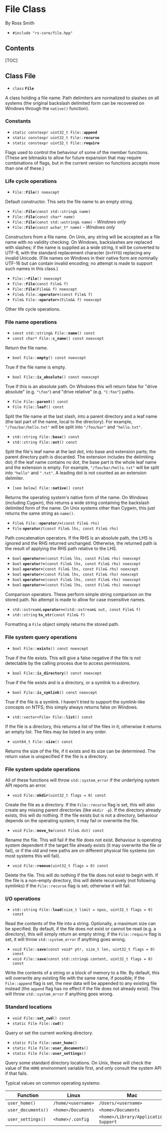 # File Class #

By Ross Smith

* `#include "rs-core/file.hpp"`

## Contents ##

[TOC]

## Class File ##

* `class` **`File`**

A class holding a file name. Path delimiters are normalized to slashes on all
systems (the original backslash delimited form can be recovered on Windows
through the `native()` function).

### Constants ###

* `static constexpr uint32_t File::`**`append`**
* `static constexpr uint32_t File::`**`recurse`**
* `static constexpr uint32_t File::`**`require`**

Flags used to control the behaviour of some of the member functions. (These
are bitmasks to allow for future expansion that may require combinations of
flags, but in the current version no functions accepts more than one of
these.)

### Life cycle operations ###

* `File::`**`File`**`() noexcept`

Default constructor. This sets the file name to an empty string.

* `File::`**`File`**`(const std::string& name)`
* `File::`**`File`**`(const char* name)`
* `File::`**`File`**`(const std::wstring& name)` _- Windows only_
* `File::`**`File`**`(const wchar_t* name)` _- Windows only_

Constructors from a file name. On Unix, any string will be accepted as a file
name with no validity checking. On Windows, backslashes are replaced with
slashes; if the name is supplied as a wide string, it will be converted to
UTF-8, with the standard replacement character (`U+FFFD`) replacing any
invalid Unicode. (File names on Windows in their native form are nominally
UTF-16 but can contain invalid encoding; no attempt is made to support such
names in this class.)

* `File::`**`~File`**`() noexcept`
* `File::`**`File`**`(const File& f)`
* `File::`**`File`**`(File&& f) noexcept`
* `File& File::`**`operator=`**`(const File& f)`
* `File& File::`**`operator=`**`(File&& f) noexcept`

Other life cycle operations.

### File name operations ###

* `const std::string& File::`**`name`**`() const`
* `const char* File::`**`c_name`**`() const noexcept`

Return the file name.

* `bool File::`**`empty`**`() const noexcept`

True if the file name is empty.

* `bool File::`**`is_absolute`**`() const noexcept`

True if this is an absolute path. On WIndows this will return false for "drive
absolute" (e.g. `"\foo"`) and "drive relative" (e.g. `"C:foo"`) paths.

* `File File::`**`parent`**`() const`
* `File File::`**`leaf`**`() const`

Split the file name at the last slash, into a parent directory and a leaf name (the last part of the name, local to the directory).
For example, `"/foo/bar/hello.txt"` will be split into `"/foo/bar"` and `"hello.txt"`.

* `std::string File::`**`base`**`() const`
* `std::string File::`**`ext`**`() const`

Split the file's leaf name at the last dot, into base and extension parts; the
parent directory path is discarded. The extension includes the delimiting dot;
if the leaf name contains no dot, the base part is the whole leaf name and the
extension is empty. For example, `"/foo/bar/hello.txt"` will be split into
`"hello"` and `".txt"`. A leading dot is not counted as an extension
delimiter.

* `[see below] File::`**`native`**`() const`

Returns the operating system's native form of the name. On Windows (including
Cygwin), this returns a wide string containing the backslash delimited form of
the name. On Unix systems other than Cygwin, this just returns the same string
as `name()`.

* `File& File::`**`operator/=`**`(const File& rhs)`
* `File` **`operator/`**`(const File& lhs, const File& rhs)`

Path concatenation operators. If the RHS is an absolute path, the LHS is
ignored and the RHS returned unchanged. Otherwise, the returned path is the
result of applying the RHS path relative to the LHS.

* `bool` **`operator==`**`(const File& lhs, const File& rhs) noexcept`
* `bool` **`operator!=`**`(const File& lhs, const File& rhs) noexcept`
* `bool` **`operator<`**`(const File& lhs, const File& rhs) noexcept`
* `bool` **`operator>`**`(const File& lhs, const File& rhs) noexcept`
* `bool` **`operator<=`**`(const File& lhs, const File& rhs) noexcept`
* `bool` **`operator>=`**`(const File& lhs, const File& rhs) noexcept`

Comparison operators. These perform simple string comparison on the stored
path. No attempt is made to allow for case insensitive names.

* `std::ostream&` **`operator<<`**`(std::ostream& out, const File& f)`
* `std::string` **`to_str`**`(const File& f)`

Formatting a `File` object simply returns the stored path.

### File system query operations ###

* `bool File::`**`exists`**`() const noexcept`

True if the file exists. This will give a false negative if the file is not
detectable by the calling process due to access permissions.

* `bool File::`**`is_directory`**`() const noexcept`

True if the file exists and is a directory, or a symlink to a directory.

* `bool File::`**`is_symlink`**`() const noexcept`

True if the file is a symlink. I haven't tried to support the symlink-like
concepts on NTFS; this simply always returns false on Windows.

* `std::vector<File> File::`**`list`**`() const`

If the file is a directory, this returns a list of the files in it; otherwise
it returns an empty list. The files may be listed in any order.

* `uint64_t File::`**`size`**`() const`

Returns the size of the file, if it exists and its size can be determined. The
return value is unspecified if the file is a directory.

### File system update operations ###

All of these functions will throw `std::system_error` if the underlying system
API reports an error.

* `void File::`**`mkdir`**`(uint32_t flags = 0) const`

Create the file as a directory. If the `File::recurse` flag is set, this will
also create any missing parent directories (like `mkdir -p`). If the directory
already exists, this will do nothing. If the file exists but is not a
directory, behaviour depends on the operating system; it may fail or overwrite
the file.

* `void File::`**`move_to`**`(const File& dst) const`

Rename the file. This will fail if the file does not exist. Behaviour is
operating system dependent if the target file already exists (it may overwrite
the file or fail), or if the old and new paths are on different physical file
systems (on most systems this will fail).

* `void File::`**`remove`**`(uint32_t flags = 0) const`

Delete the file. This will do nothing if the file does not exist to begin
with. If the file is a non-empty directory, this will delete recursively (not
following symlinks) if the `File::recurse` flag is set; otherwise it will
fail.

### I/O operations ###

* `std::string File::`**`load`**`(size_t limit = npos, uint32_t flags = 0) const`

Read the contents of the file into a string. Optionally, a maximum size can be
specified. By default, if the file does not exist or cannot be read (e.g. a
directory), this will simply return an empty string; if the `File::require`
flag is set, it will throw `std::system_error` if anything goes wrong.

* `void File::`**`save`**`(const void* ptr, size_t len, uint32_t flags = 0) const`
* `void File::`**`save`**`(const std::string& content, uint32_t flags = 0) const`

Write the contents of a string or a block of memory to a file. By default,
this will overwrite any existing file with the same name, if possible; if the
`File::append` flag is set, the new data will be appended to any existing file
instead (the `append` flag has no effect if the file does not already exist).
This will throw `std::system_error` if anything goes wrong.

### Standard locations ###

* `void File::`**`set_cwd`**`() const`
* `static File File::`**`cwd`**`()`

Query or set the current working directory.

* `static File File::`**`user_home`**`()`
* `static File File::`**`user_documents`**`()`
* `static File File::`**`user_settings`**`()`

Query some standard directory locations. On Unix, these will check the value
of the `HOME` environment variable first, and only consult the system API if
that fails.

Typical values on common operating systems:

Function            | Linux               | Mac                                   | Windows
--------            | -----               | ---                                   | -------
`user_home()`       | `/home/<username>`  | `/Users/<username>`                   | `C:/Users/<username>`
`user_documents()`  | `<home>/Documents`  | `<home>/Documents`                    | `<home>/Documents`
`user_settings()`   | `<home>/.config`    | `<home>/Library/Application Support`  | `<home>/AppData/Roaming`
